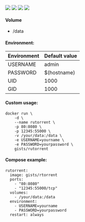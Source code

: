 ![](https://images.microbadger.com/badges/version/gists/rutorrent.svg) ![](https://images.microbadger.com/badges/image/gists/rutorrent.svg) ![](https://img.shields.io/docker/stars/gists/rutorrent.svg) ![](https://img.shields.io/docker/pulls/gists/rutorrent.svg)

#### Volume

- /data

#### Environment:

| Environment | Default value |
|-------------|---------------|
| USERNAME    | admin         |
| PASSWORD    | $(hostname)   |
| UID         | 1000          |
| GID         | 1000          |

#### Custom usage:

    docker run \
        -d \
        --name rutorrent \
        -p 80:8080 \
        -p 12345:55000 \
        -v /your/data:/data \
        -e USERNAME=yourname \
        -e PASSWORD=yourpassword \
        gists/rutorrent

#### Compose example:

    rutorrent:
      image: gists/rtorrent
      ports:
        - "80:8080"
        - "12345:55000/tcp"
      volumes:
        - /your/data:/data
      environment:
        - USERNAME=yourname
        - PASSWORD=yourpassword
      restart: always
